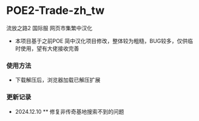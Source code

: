 # POE2-Trade-zh_tw
流放之路2 国际服 网页市集繁中汉化

* 本项目基于之前POE 简中汉化项目修改，整体较为粗糙，BUG较多，仅供临时使用，望有大佬接收完善

### 使用方法
* 下载解压后，浏览器加载已解压扩展

### 更新记录
* 2024.12.10
** 修复非传奇基地搜索不到的问题